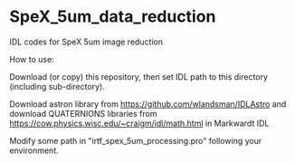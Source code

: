 # SpeX_5um_data_reduction
IDL codes for SpeX 5um image reduction

How to use:


Download (or copy) this repository,
then set IDL path to this directory (including sub-directory).


Download astron library from https://github.com/wlandsman/IDLAstro
and download QUATERNIONS libraries from https://cow.physics.wisc.edu/~craigm/idl/math.html in Markwardt IDL


Modify some path in  "irtf_spex_5um_processing.pro" following your environment.

